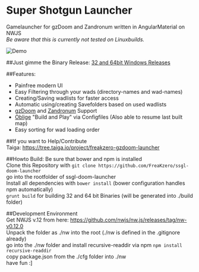 # Super Shotgun Launcher  
Gamelauncher for gzDoom and Zandronum written in AngularMaterial on NWJS  
*Be aware that this is currently not tested on Linuxbuilds.*

![Demo](https://github.com/FreaKzero/ssgl-doom-launcher/blob/master/readme/readme.gif)

##Just gimme the Binary Release:
[32 and 64bit Windows Releases](https://github.com/FreaKzero/ssgl-doom-launcher/releases)

##Features:  
- Painfree modern UI
- Easy Filtering through your wads (directory-names and wad-names)
- Creating/Saving wadlists for faster access
- Automatic using/creating Savefolders based on used wadlists
- [gzDoom](https://github.com/coelckers/gzdoom) and [Zandronum](https://zandronum.com/) Support
- [Oblige](http://oblige.sourceforge.net/) "Build and Play" via Configfiles (Also able to resume last built map)
- Easy sorting for wad loading order

##If you want to Help/Contribute  
Taiga: https://tree.taiga.io/project/freakzero-gzdoom-launcher  

##Howto Build:
Be sure that bower and npm is installed  
Clone this Repository with ```git clone https://github.com/FreaKzero/ssgl-doom-launcher```  
go into the rootfolder of ssgl-doom-launcher  
Install all dependencies with ```bower install``` (bower configuration handles npm automatically)  
```grunt build``` for building 32 and 64 bit Binaries (will be generated into ./build folder)  

##Development Environment  
Get NWJS v.12 from here: https://github.com/nwjs/nw.js/releases/tag/nw-v0.12.0  
Unpack the folder as ./nw into the root (./nw is defined in the .gitignore already)  
go into the ./nw folder and install recursive-readdir via npm ```npm install recursive-readdir```  
copy package.json from the ./cfg folder into ./nw  
have fun :]  
